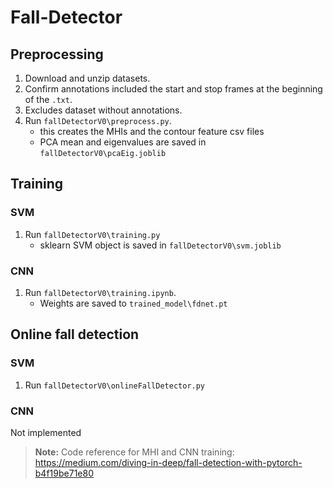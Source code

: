 # Fall-Detector

## Preprocessing

1. Download and unzip datasets.
1. Confirm annotations included the start and stop frames at the beginning of the `.txt`.
1. Excludes dataset without annotations.
1. Run `fallDetectorV0\preprocess.py`.
    - this creates the MHIs and the contour feature csv files
    - PCA mean and eigenvalues are saved in `fallDetectorV0\pcaEig.joblib`

## Training

### SVM

1. Run `fallDetectorV0\training.py`
    - sklearn SVM object is saved in `fallDetectorV0\svm.joblib`

### CNN

1. Run `fallDetectorV0\training.ipynb`.
    - Weights are saved to `trained_model\fdnet.pt`

## Online fall detection

### SVM

1. Run `fallDetectorV0\onlineFallDetector.py`

### CNN

Not implemented



> **Note:** Code reference for MHI and CNN training: https://medium.com/diving-in-deep/fall-detection-with-pytorch-b4f19be71e80

